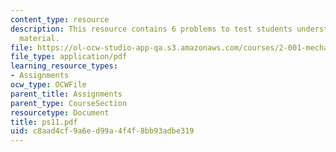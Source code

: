 ```yaml
---
content_type: resource
description: This resource contains 6 problems to test students understanding of course
  material.
file: https://ol-ocw-studio-app-qa.s3.amazonaws.com/courses/2-001-mechanics-materials-i-fall-2006/c8aad4cf9a6ed99a4f4f8bb93adbe319_ps11.pdf
file_type: application/pdf
learning_resource_types:
- Assignments
ocw_type: OCWFile
parent_title: Assignments
parent_type: CourseSection
resourcetype: Document
title: ps11.pdf
uid: c8aad4cf-9a6e-d99a-4f4f-8bb93adbe319
---
```

